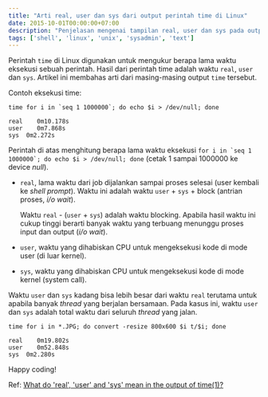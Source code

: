 ```yaml
---
title: "Arti real, user dan sys dari output perintah time di Linux"
date: 2015-10-01T00:00:00+07:00
description: "Penjelasan mengenai tampilan real, user dan sys pada output perintah time di linux"
tags: ['shell', 'linux', 'unix', 'sysadmin', 'text']
---
```

Perintah `time` di Linux digunakan untuk mengukur berapa lama waktu eksekusi sebuah perintah. Hasil dari perintah time adalah waktu `real`, `user` dan `sys`. Artikel ini membahas arti dari masing-masing output `time` tersebut.

Contoh eksekusi time:

    time for i in `seq 1 1000000`; do echo $i > /dev/null; done

    real	0m10.178s
    user	0m7.868s
    sys	 0m2.272s

Perintah di atas menghitung berapa lama waktu eksekusi ``for i in `seq 1 1000000`; do echo $i > /dev/null; done`` (cetak 1 sampai 1000000 ke device *null*).

* `real`, lama waktu dari job dijalankan sampai proses selesai (user kembali ke *shell prompt*). Waktu ini adalah waktu `user` + `sys` + block (antrian proses, *i/o wait*).

    Waktu `real` - (`user` + `sys`) adalah waktu blocking. Apabila hasil waktu ini cukup tinggi berarti banyak waktu yang terbuang menunggu proses input dan output (*i/o wait*).
* `user`, waktu yang dihabiskan CPU untuk mengeksekusi kode di mode user (di luar kernel). 
* `sys`, waktu yang dihabiskan CPU untuk mengeksekusi kode di mode kernel (system call).

Waktu `user` dan `sys` kadang bisa lebih besar dari waktu `real` terutama untuk apabila banyak *thread* yang berjalan bersamaan. Pada kasus ini, waktu `user` dan `sys` adalah total waktu dari seluruh *thread* yang jalan.

    time for i in *.JPG; do convert -resize 800x600 $i t/$i; done

    real	0m19.802s
    user	0m52.848s
    sys	 0m2.280s

Happy coding!

Ref:
[What do 'real', 'user' and 'sys' mean in the output of time(1)?](http://stackoverflow.com/questions/556405/what-do-real-user-and-sys-mean-in-the-output-of-time1)
